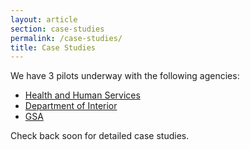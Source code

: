 ```yaml
---
layout: article
section: case-studies
permalink: /case-studies/
title: Case Studies
---
```


We have 3 pilots underway with the following agencies:

* [Health and Human Services](hhs/)
* [Department of Interior](doi/)
* [GSA](gsa/)

Check back soon for detailed case studies.
